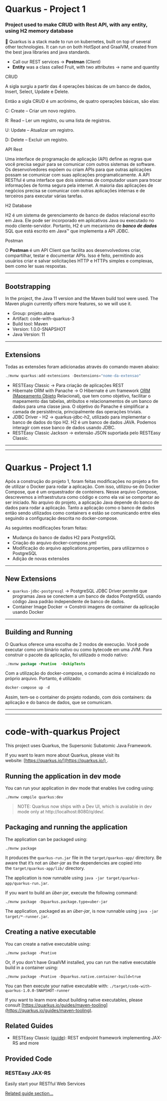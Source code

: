 # Quarkus - Project 1

### Project used to make CRUD with Rest API, with any entity, using H2 memory database

<aside>
🔀 Quarkus is a stack made to run on kubernetes, built on top of several other technologies. It can run on both HotSpot and GraalVM, created from the best java libraries and java standards.

</aside>

- Call our REST services → **Postman** (Client)
- **Entity** was a class called Fruit, with two attributes → name and quantity

CRUD

A sigla surgiu a partir das 4 operações básicas de um banco de dados, Insert, Select, Update e Delete.

Então a sigla CRUD é um acrônimo, de quatro operações básicas, são elas:

C: Create – Criar um novo registro.

R: Read – Ler um registro, ou uma lista de registros.

U: Update – Atualizar um registro.

D: Delete – Excluir um registro.

API Rest

Uma interface de programação de aplicação (API) define as regras que você precisa seguir para se comunicar com outros sistemas de software. Os desenvolvedores expõem ou criam APIs para que outras aplicações possam se comunicar com suas aplicações programaticamente. A API RESTful é uma interface que dois sistemas de computador usam para trocar informações de forma segura pela internet. A maioria das aplicações de negócios precisa se comunicar com outras aplicações internas e de terceiros para executar várias tarefas.

H2 Database

H2 é um sistema de gerenciamento de banco de dados relacional escrito em Java. Ele pode ser incorporado em aplicativos Java ou executado no modo cliente-servidor. Portanto, H2 é um mecanismo de ***banco de dados*** SQL que está escrito em Java™ que implementa a API JDBC.

Postman

O **Postman** é um API Client que facilita aos desenvolvedores criar, compartilhar, testar e documentar APIs. Isso é feito, permitindo aos usuários criar e salvar solicitações HTTP e HTTPs simples e complexas, bem como ler suas respostas.

---

## ****Bootstrapping****

In the project, the Java 11 version and the Maven build tool were used. The Maven plugin currently offers more features, so we will use it. 

- Group: projeto.alana
- Artifact: code-with-quarkus-3
- Build tool: Maven
- Version: 1.0.0-SNAPSHOT
- Java Version: 11

---

## Extensions

Todas as extensões foram adicionadas através do comando maven abaixo: 

```java
./mvnw quarkus:add-extensions -Dextensions="nome-da-extensao"
```

- RESTEasy Classic → Para criação de aplicações REST
- Hibernate ORM with Panache → O Hibernate é um framework [ORM (Mapeamento Objeto](https://stackoverflow.com/questions/1279613/what-is-an-orm-how-does-it-work-and-how-should-i-use-one) Relacional[)](https://stackoverflow.com/questions/1279613/what-is-an-orm-how-does-it-work-and-how-should-i-use-one), que tem como objetivo, facilitar o mapeamento das tabelas, atributos e relacionamentos de um banco de dados para uma classe java. O objetivo do Panache é simplificar a camada de persistência, principalmente das operações triviais.
- JDBC Driver - H2 → quarkus-jdbc-h2, utilizado para implementar o banco de dados do tipo H2. H2 é um banco de dados JAVA. Podemos interagir com esse banco de dados usando JDBC.
- RESTEasy Classic Jackson → extensão JSON suportada pelo RESTEasy Classic.

---

---

# Quarkus - Project 1.1

Após a construção do projeto 1, foram feitas modificações no projeto a fim de utilizar o Docker para rodar a aplicação. Com isso, utilizou-se do Docker Compose, que é um orquestrador de conteiners. Nesse arquivo Compose, descrevemos a infraestrutura como código e como ela vai se comportar ao ser iniciado. No arquivo do projeto, a aplicação Java depende do banco de dados para rodar a aplicação. Tanto a aplicação como o banco de dados então sendo utilizados como containers e estão se comunicando entre eles seguindo a configuração descrita no docker-compose.

As seguintes modificações foram feitas:

- Mudança do banco de dados H2 para PostgreSQL
- Criação do arquivo docker-compose.yml
- Modificação do arquivo applications.properties, para utilizarmos o PostgreSQL
- Adição de novas extensões

---

## New Extensions

- `quarkus-jdbc-postgresql` → PostgreSQL JDBC Driver permite que programas Java se conectem a um banco de dados PostgreSQL usando código Java padrão independente de banco de dados.
- Container Image Docker → Constrói imagens de container da aplicação usando Docker

---

## Building and Running

O Quarkus oferece uma escolha de 2 modos de execução. Você pode executar como um binário nativo ou como bytecode em uma JVM. Para construir o pacote da aplicação, foi utilizado o modo nativo: 

```java
./mvnw package -Pnative  -DskipTests
```

Com a utilização do docker-compose, o comando acima é inicializado no próprio arquivo. Portanto, é utilizado: 

```java
docker-compose up -d
```

Assim, tem-se o container do projeto rodando, com dois containers: da aplicação e do banco de dados, que se comunicam. 

---

---

# **code-with-quarkus Project**

This project uses Quarkus, the Supersonic Subatomic Java Framework.

If you want to learn more about Quarkus, please visit its website: [https://quarkus.io/](https://quarkus.io/) .

## **Running the application in dev mode**

You can run your application in dev mode that enables live coding using:

```
./mvnw compile quarkus:dev

```

> NOTE: Quarkus now ships with a Dev UI, which is available in dev mode only at http://localhost:8080/q/dev/.
> 

## **Packaging and running the application**

The application can be packaged using:

```
./mvnw package

```

It produces the `quarkus-run.jar` file in the `target/quarkus-app/` directory. Be aware that it’s not an *über-jar* as the dependencies are copied into the `target/quarkus-app/lib/` directory.

The application is now runnable using `java -jar target/quarkus-app/quarkus-run.jar`.

If you want to build an *über-jar*, execute the following command:

```
./mvnw package -Dquarkus.package.type=uber-jar

```

The application, packaged as an *über-jar*, is now runnable using `java -jar target/*-runner.jar`.

## **Creating a native executable**

You can create a native executable using:

```
./mvnw package -Pnative

```

Or, if you don't have GraalVM installed, you can run the native executable build in a container using:

```
./mvnw package -Pnative -Dquarkus.native.container-build=true

```

You can then execute your native executable with: `./target/code-with-quarkus-1.0.0-SNAPSHOT-runner`

If you want to learn more about building native executables, please consult [https://quarkus.io/guides/maven-tooling](https://quarkus.io/guides/maven-tooling).

## **Related Guides**

- RESTEasy Classic ([guide](https://quarkus.io/guides/resteasy)): REST endpoint framework implementing JAX-RS and more

## **Provided Code**

### **RESTEasy JAX-RS**

Easily start your RESTful Web Services

[Related guide section...](https://quarkus.io/guides/getting-started#the-jax-rs-resources)
